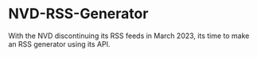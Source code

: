 # NVD-RSS-Generator
With the NVD discontinuing its RSS feeds in March 2023, its time to make an RSS generator using its API.
